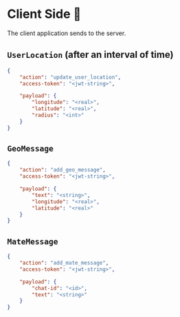 # Client Side 📱

The client application sends to the server.

## `UserLocation` (after an interval of time)

```json
{    
    "action": "update_user_location",
    "access-token": "<jwt-string>",

    "payload": {
        "longitude": "<real>",
        "latitude": "<real>",
        "radius": "<int>"
    }
}
```

## `GeoMessage`

```json
{
    "action": "add_geo_message",
    "access-token": "<jwt-string>",

    "payload": {
        "text": "<string>",
        "longitude": "<real>",
        "latitude": "<real>"
    }
}
```

## `MateMessage`

```json
{
    "action": "add_mate_message",
    "access-token": "<jwt-string>",

    "payload": {
        "chat-id": "<id>",
        "text": "<string>"
    }
}
```
